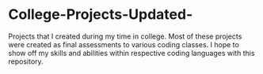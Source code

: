 # College-Projects-Updated-
Projects that I created during my time in college. Most of these projects were created as final assessments to various coding classes. I hope to show off my skills and abilities within respective coding languages with this repository.
